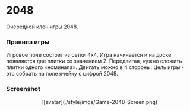 # 2048
Очередной клон игры 2048.

### Правила игры
Игровое поле состоит из сетки 4х4.
Игра начинается и на доске появляется две плитки со значением 2.
Передвигая, нужно сложить плитки одного «номинала». Двигать можно в 4 стороны.
Цель игры - это собрать на поле ячейку с цифрой 2048.

### Screenshot

<p align="center">
![avatar](./style/imgs/Game-2048-Screen.png)
</p>
